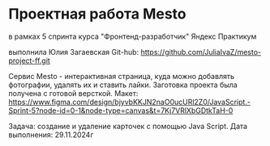 # Проектная работа Mesto
в рамках 5 спринта курса "Фронтенд-разработчик" Яндекс Практикум

выполнила Юлия Загаевская
Git-hub: https://github.com/JuliaIvaZ/mesto-project-ff.git

Сервис Mesto - интерактивная страница, куда можно добавлять фотографии, удалять их и ставить лайки.
Заготовка проекта была получена с готовой версткой. 
Макет: https://www.figma.com/design/bjyvbKKJN2naO0ucURl2Z0/JavaScript.-Sprint-5?node-id=0-1&node-type=canvas&t=7Kj7VRlXbGDtkTaH-0

Задача: создание и удаление карточек с помощью Java Script. 
Дата выполнения: 29.11.2024г
